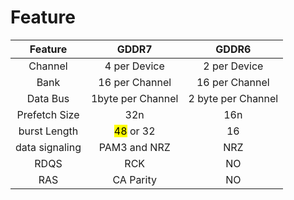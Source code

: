 # Feature
| Feature | GDDR7 | GDDR6 |
|:---:|:---:|:---:|
|Channel |4 per Device | 2 per Device |
|Bank| 16 per Channel|16 per Channel|
|Data Bus| 1byte per Channel| 2 byte per Channel|
|Prefetch Size| 32n|16n|
|burst Length| <mark>48</mark> or 32|16|
|data signaling| PAM3 and NRZ | NRZ|
|RDQS|RCK|NO|
|RAS| CA Parity| NO|

